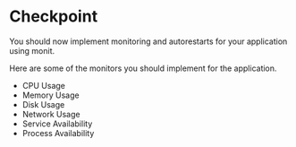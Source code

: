# Checkpoint

You should now implement monitoring and autorestarts for your application using monit.

Here are some of the monitors you should implement for the application.

- CPU Usage
- Memory Usage
- Disk Usage
- Network Usage
- Service Availability
- Process Availability
